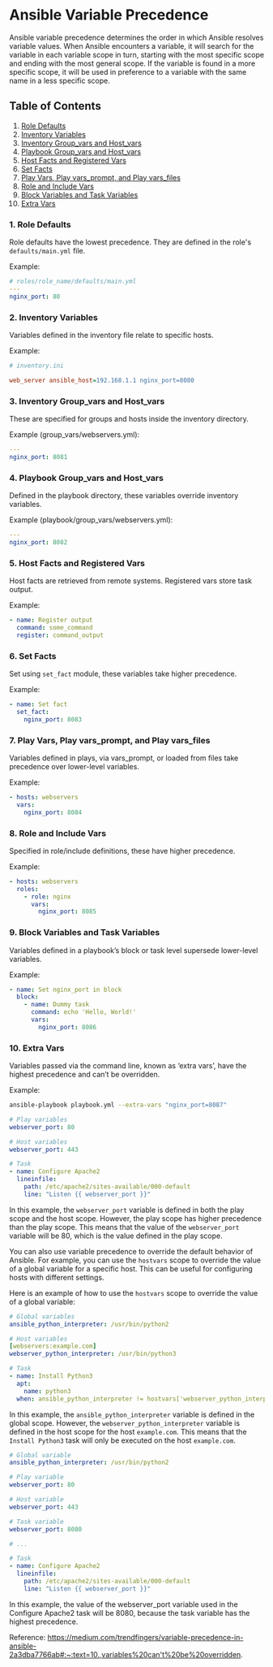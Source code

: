 # Ansible Variable Precedence

Ansible variable precedence determines the order in which Ansible resolves variable values. When Ansible encounters a variable, it will search for the variable in each variable scope in turn, starting with the most specific scope and ending with the most general scope. If the variable is found in a more specific scope, it will be used in preference to a variable with the same name in a less specific scope.

## Table of Contents

1. [Role Defaults](#1-role-defaults)
2. [Inventory Variables](#2-inventory-variables)
3. [Inventory Group_vars and Host_vars](#3-inventory-group_vars-and-host_vars)
4. [Playbook Group_vars and Host_vars](#4-playbook-group_vars-and-host_vars)
5. [Host Facts and Registered Vars](#5-host-facts-and-registered-vars)
6. [Set Facts](#6-set-facts)
7. [Play Vars, Play vars_prompt, and Play vars_files](#7-play-vars-play_vars_prompt-and-play_vars_files)
8. [Role and Include Vars](#8-role-and-include-vars)
9. [Block Variables and Task Variables](#9-block-variables-and-task-variables)
10. [Extra Vars](#10-extra-vars)

### 1. Role Defaults
Role defaults have the lowest precedence. They are defined in the role's `defaults/main.yml` file.

Example:
```yaml
# roles/role_name/defaults/main.yml
---
nginx_port: 80
```

### 2. Inventory Variables
Variables defined in the inventory file relate to specific hosts.

Example:
```ini
# inventory.ini

web_server ansible_host=192.168.1.1 nginx_port=8080
```

### 3. Inventory Group_vars and Host_vars
These are specified for groups and hosts inside the inventory directory.

Example (group_vars/webservers.yml):
```yaml
---
nginx_port: 8081
```

### 4. Playbook Group_vars and Host_vars
Defined in the playbook directory, these variables override inventory variables.

Example (playbook/group_vars/webservers.yml):
```yaml
---
nginx_port: 8082
```

### 5. Host Facts and Registered Vars
Host facts are retrieved from remote systems. Registered vars store task output.

Example:
```yaml
- name: Register output
  command: some_command
  register: command_output
```

### 6. Set Facts
Set using `set_fact` module, these variables take higher precedence.

Example:
```yaml
- name: Set fact
  set_fact:
    nginx_port: 8083
```

### 7. Play Vars, Play vars_prompt, and Play vars_files
Variables defined in plays, via vars_prompt, or loaded from files take precedence over lower-level variables.

Example:
```yaml
- hosts: webservers
  vars:
    nginx_port: 8084
```

### 8. Role and Include Vars
Specified in role/include definitions, these have higher precedence.

Example:
```yaml
- hosts: webservers
  roles:
    - role: nginx
      vars:
        nginx_port: 8085
```

### 9. Block Variables and Task Variables
Variables defined in a playbook’s block or task level supersede lower-level variables.

Example:
```yaml
- name: Set nginx_port in block
  block:
    - name: Dummy task
      command: echo 'Hello, World!'
      vars:
        nginx_port: 8086
```

### 10. Extra Vars
Variables passed via the command line, known as ‘extra vars’, have the highest precedence and can’t be overridden.

Example:
```bash
ansible-playbook playbook.yml --extra-vars "nginx_port=8087"
```

```yaml
# Play variables
webserver_port: 80

# Host variables
webserver_port: 443

# Task
- name: Configure Apache2
  lineinfile:
    path: /etc/apache2/sites-available/000-default
    line: "Listen {{ webserver_port }}"

```

In this example, the `webserver_port` variable is defined in both the play scope and the host scope. However, the play scope has higher precedence than the play scope. This means that the value of the `webserver_port` variable will be 80, which is the value defined in the play scope.

You can also use variable precedence to override the default behavior of Ansible. For example, you can use the `hostvars` scope to override the value of a global variable for a specific host. This can be useful for configuring hosts with different settings.

Here is an example of how to use the `hostvars` scope to override the value of a global variable:

```yaml
# Global variables
ansible_python_interpreter: /usr/bin/python2

# Host variables
[webservers:example.com]
webserver_python_interpreter: /usr/bin/python3

# Task
- name: Install Python3
  apt:
    name: python3
  when: ansible_python_interpreter != hostvars['webserver_python_interpreter']
```

In this example, the `ansible_python_interpreter` variable is defined in the global scope. However, the `webserver_python_interpreter` variable is defined in the host scope for the host `example.com`. This means that the `Install Python3` task will only be executed on the host `example.com`.

```yaml
# Global variable
ansible_python_interpreter: /usr/bin/python2

# Play variable
webserver_port: 80

# Host variable
webserver_port: 443

# Task variable
webserver_port: 8080

# ...

# Task
- name: Configure Apache2
  lineinfile:
    path: /etc/apache2/sites-available/000-default
    line: "Listen {{ webserver_port }}"
```
In this example, the value of the webserver_port variable used in the Configure Apache2 task will be 8080, because the task variable has the highest precedence.

Reference: https://medium.com/trendfingers/variable-precedence-in-ansible-2a3dba7766ab#:~:text=10.,variables%20can't%20be%20overridden.

